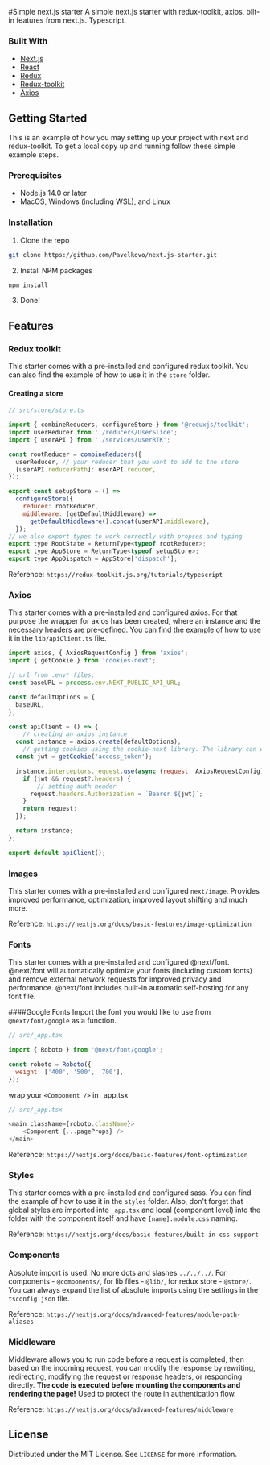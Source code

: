 <!--
*** Thanks for checking out. If you have a suggestion
*** that would make this better, please fork the repo and create a pull request
*** or simply open an issue with the tag "enhancement".
*** Thanks again! :D
-->

#Simple next.js starter
A simple next.js starter with redux-toolkit, axios, bilt-in features from next.js. Typescript.

### Built With
* [Next.js](https://nextjs.org/)
* [React](https://reactjs.org/)
* [Redux](https://redux.js.org/)
* [Redux-toolkit](https://redux-toolkit.js.org/)
* [Axios](https://axios-http.com/)

## Getting Started

This is an example of how you may setting up your project with next and redux-toolkit.
To get a local copy up and running follow these simple example steps.

### Prerequisites

* Node.js 14.0 or later
* MacOS, Windows (including WSL), and Linux

### Installation

1. Clone the repo
  ```sh
  git clone https://github.com/Pavelkovo/next.js-starter.git
  ```
2. Install NPM packages
  ```sh
  npm install
  ```
3. Done!

## Features
### Redux toolkit

This starter comes with a pre-installed and configured redux toolkit. You can also find the example of how to use it in the `store` folder.

#### Creating a store

```javascript
// src/store/store.ts

import { combineReducers, configureStore } from '@reduxjs/toolkit';
import userReducer from './reducers/UserSlice';
import { userAPI } from './services/userRTK';

const rootReducer = combineReducers({
  userReducer, // your reducer that you want to add to the store
  [userAPI.reducerPath]: userAPI.reducer,
});

export const setupStore = () =>
  configureStore({
    reducer: rootReducer,
    middleware: (getDefaultMiddleware) =>
      getDefaultMiddleware().concat(userAPI.middleware),
  });
// we also export types to work correctly with propses and typing
export type RootState = ReturnType<typeof rootReducer>;
export type AppStore = ReturnType<typeof setupStore>;
export type AppDispatch = AppStore['dispatch'];
```
Reference: `https://redux-toolkit.js.org/tutorials/typescript`

### Axios

This starter comes with a pre-installed and configured axios. For that purpose the wrapper for axios has been created, where an instance and the necessary headers are pre-defined. You can find the example of how to use it in the `lib/apiClient.ts` file.

```javascript
import axios, { AxiosRequestConfig } from 'axios';
import { getCookie } from 'cookies-next';

// url from .env* files;
const baseURL = process.env.NEXT_PUBLIC_API_URL;

const defaultOptions = {
  baseURL,
};

const apiClient = () => {
	// creating an axios instance
  const instance = axios.create(defaultOptions);
	// getting cookies using the cookie-next library. The library can work both on the server and on the client
  const jwt = getCookie('access_token');

  instance.interceptors.request.use(async (request: AxiosRequestConfig) => {
    if (jwt && request?.headers) {
		// setting auth header
      request.headers.Authorization = `Bearer ${jwt}`;
    }
    return request;
  });

  return instance;
};

export default apiClient();
```

### Images

This starter comes with a pre-installed and configured `next/image`.  Provides improved performance, optimization, improved layout shifting and much more.

Reference: `https://nextjs.org/docs/basic-features/image-optimization`

### Fonts

This starter comes with a pre-installed and configured @next/font.
@next/font will automatically optimize your fonts (including custom fonts) and remove external network requests for improved privacy and performance. @next/font includes built-in automatic self-hosting for any font file.

####Google Fonts
Import the font you would like to use from `@next/font/google` as a function.
```javascript
// src/_app.tsx

import { Roboto } from '@next/font/google';

const roboto = Roboto({
  weight: ['400', '500', '700'],
});
```
wrap your `<Component />` in _app.tsx
```javascript
// src/_app.tsx

<main className={roboto.className}>
	<Component {...pageProps} />
</main>
```

Reference: `https://nextjs.org/docs/basic-features/font-optimization`

### Styles

This starter comes with a pre-installed and configured sass. You can find the example of how to use it in the `styles` folder. Also, don't forget that global styles are imported into `_app.tsx` and local (component level) into the folder with the component itself and have `[name].module.css` naming.

Reference: `https://nextjs.org/docs/basic-features/built-in-css-support`

### Components

Absolute import is used. No more dots and slashes `../../../`. For components - `@components/`, for lib files - `@lib/`, for redux store - `@store/`. You can always expand the list of absolute imports using the settings in the `tsconfig.json` file.

Reference: `https://nextjs.org/docs/advanced-features/module-path-aliases`

### Middleware

Middleware allows you to run code before a request is completed, then based on the incoming request, you can modify the response by rewriting, redirecting, modifying the request or response headers, or responding directly. **The code is executed before mounting the components and rendering the page!**
Used to protect the route in authentication flow.

Reference: `https://nextjs.org/docs/advanced-features/middleware`

## License

Distributed under the MIT License. See `LICENSE` for more information.
